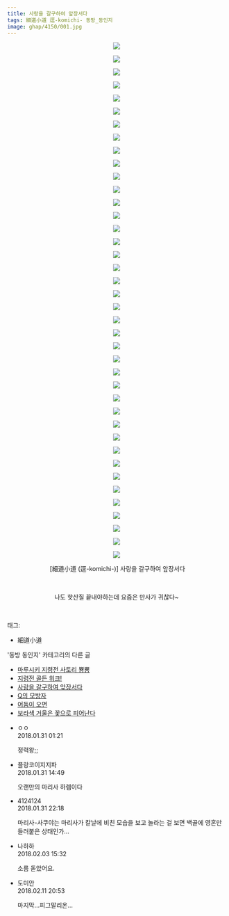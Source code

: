 ```yaml
---
title: 사랑을 갈구하여 앞장서다
tags: 細道小道 逕-komichi- 동방_동인지
image: ghap/4150/001.jpg
---
```

<div class="article">
<p style="text-align: center; clear: none; float: none;"><img src="{{ site.nasurl }}/ghap/4150/001.jpg"/></p>
<p style="text-align: center; clear: none; float: none;"><img src="{{ site.nasurl }}/ghap/4150/002.jpg"/></p>
<p style="text-align: center; clear: none; float: none;"><img src="{{ site.nasurl }}/ghap/4150/003.jpg"/></p>
<p style="text-align: center; clear: none; float: none;"><img src="{{ site.nasurl }}/ghap/4150/004.jpg"/></p>
<p style="text-align: center; clear: none; float: none;"><img src="{{ site.nasurl }}/ghap/4150/005.jpg"/></p>
<p style="text-align: center; clear: none; float: none;"><img src="{{ site.nasurl }}/ghap/4150/006.jpg"/></p>
<p style="text-align: center; clear: none; float: none;"><img src="{{ site.nasurl }}/ghap/4150/007.jpg"/></p>
<p style="text-align: center; clear: none; float: none;"><img src="{{ site.nasurl }}/ghap/4150/008.jpg"/></p>
<p style="text-align: center; clear: none; float: none;"><img src="{{ site.nasurl }}/ghap/4150/009.jpg"/></p>
<p style="text-align: center; clear: none; float: none;"><img src="{{ site.nasurl }}/ghap/4150/010.jpg"/></p>
<p style="text-align: center; clear: none; float: none;"><img src="{{ site.nasurl }}/ghap/4150/011.jpg"/></p>
<p style="text-align: center; clear: none; float: none;"><img src="{{ site.nasurl }}/ghap/4150/012.jpg"/></p>
<p style="text-align: center; clear: none; float: none;"><img src="{{ site.nasurl }}/ghap/4150/013.jpg"/></p>
<p style="text-align: center; clear: none; float: none;"><img src="{{ site.nasurl }}/ghap/4150/014.jpg"/></p>
<p style="text-align: center; clear: none; float: none;"><img src="{{ site.nasurl }}/ghap/4150/015.jpg"/></p>
<p style="text-align: center; clear: none; float: none;"><img src="{{ site.nasurl }}/ghap/4150/016.jpg"/></p>
<p style="text-align: center; clear: none; float: none;"><img src="{{ site.nasurl }}/ghap/4150/017.jpg"/></p>
<p style="text-align: center; clear: none; float: none;"><img src="{{ site.nasurl }}/ghap/4150/018.jpg"/></p>
<p style="text-align: center; clear: none; float: none;"><img src="{{ site.nasurl }}/ghap/4150/019.jpg"/></p>
<p style="text-align: center; clear: none; float: none;"><img src="{{ site.nasurl }}/ghap/4150/020.jpg"/></p>
<p style="text-align: center; clear: none; float: none;"><img src="{{ site.nasurl }}/ghap/4150/021.jpg"/></p>
<p style="text-align: center; clear: none; float: none;"><img src="{{ site.nasurl }}/ghap/4150/022.jpg"/></p>
<p style="text-align: center; clear: none; float: none;"><img src="{{ site.nasurl }}/ghap/4150/023.jpg"/></p>
<p style="text-align: center; clear: none; float: none;"><img src="{{ site.nasurl }}/ghap/4150/024.jpg"/></p>
<p style="text-align: center; clear: none; float: none;"><img src="{{ site.nasurl }}/ghap/4150/025.jpg"/></p>
<p style="text-align: center; clear: none; float: none;"><img src="{{ site.nasurl }}/ghap/4150/026.jpg"/></p>
<p style="text-align: center; clear: none; float: none;"><img src="{{ site.nasurl }}/ghap/4150/027.jpg"/></p>
<p style="text-align: center; clear: none; float: none;"><img src="{{ site.nasurl }}/ghap/4150/028.jpg"/></p>
<p style="text-align: center; clear: none; float: none;"><img src="{{ site.nasurl }}/ghap/4150/029.jpg"/></p>
<p style="text-align: center; clear: none; float: none;"><img src="{{ site.nasurl }}/ghap/4150/030.jpg"/></p>
<p style="text-align: center; clear: none; float: none;"><img src="{{ site.nasurl }}/ghap/4150/031.jpg"/></p>
<p style="text-align: center; clear: none; float: none;"><img src="{{ site.nasurl }}/ghap/4150/032.jpg"/></p>
<p style="text-align: center; clear: none; float: none;"><img src="{{ site.nasurl }}/ghap/4150/033.jpg"/></p>
<p style="text-align: center; clear: none; float: none;"><img src="{{ site.nasurl }}/ghap/4150/034.jpg"/></p>
<p style="text-align: center; clear: none; float: none;"><img src="{{ site.nasurl }}/ghap/4150/035.jpg"/></p>
<p style="text-align: center; clear: none; float: none;"><img src="{{ site.nasurl }}/ghap/4150/036.jpg"/></p>
<p style="text-align: center; clear: none; float: none;"><img src="{{ site.nasurl }}/ghap/4150/037.jpg"/></p>
<p style="text-align: center; clear: none; float: none;"><img src="{{ site.nasurl }}/ghap/4150/038.jpg"/></p>
<p style="text-align: center; clear: none; float: none;"><img src="{{ site.nasurl }}/ghap/4150/039.jpg"/></p>
<p style="text-align: center; clear: none; float: none;"><img src="{{ site.nasurl }}/ghap/4150/040.jpg"/></p>
<p style="text-align: center; clear: none; float: none;"> [細道小道 (逕-komichi-)] 사랑을 갈구하여 앞장서다</p>
<p style="text-align: center; clear: none; float: none;"><br/></p>
<p style="text-align: center; clear: none; float: none;">나도 핫산질 끝내야하는데 요즘은 만사가 귀찮다~</p>
<p><br/></p>
</div><div class="tagTrail">
<p>태그: </p>
<ul>
<li>細道小道</li>
</ul>
</div><div class="another">
<p>'동방 동인지' 카테고리의 다른 글</p>
<ul>
<li><a href="/2018-01-31-ghap_4153">마루시키 지령전 사토리 뿅뿅</a></li>
<li><a href="/2018-01-31-ghap_4151">지령전 골든 위크!</a></li>
<li><a href="/2018-01-31-ghap_4150">사랑을 갈구하여 앞장서다</a></li>
<li><a href="/2018-01-22-ghap_4147">Q의 모방자</a></li>
<li><a href="/2018-01-22-ghap_4146">어둠이 오면</a></li>
<li><a href="/2018-01-22-ghap_4145">보라색 거울은 꽃으로 피어난다</a></li>
</ul>
</div><div class="cb_module cb_fluid">
<div class="cb_wrt cb_profile">
<div class="comment">
<ul>
<li class="cb_thumb_off" id="comment15187533">
<div class="cb_comment_area">
<div class="cb_info_area">
<div class="cb_section">
<span class="cb_nick_name">ㅇㅇ</span>
</div>
<div class="cb_section">
<span class="cb_date">2018.01.31 01:21 </span>
</div>
</div>
<div class="cb_dsc_comment">
<p class="cb_dsc">
											정력왕;;
										</p>
</div>
</div></li>
<li class="cb_thumb_off" id="comment15187860">
<div class="cb_comment_area">
<div class="cb_info_area">
<div class="cb_section">
<span class="cb_nick_name">플랑코이지지파</span>
</div>
<div class="cb_section">
<span class="cb_date">2018.01.31 14:49 </span>
</div>
</div>
<div class="cb_dsc_comment">
<p class="cb_dsc">
											오랜만의 마리사 하렘이다
										</p>
</div>
</div></li>
<li class="cb_thumb_off" id="comment15188312">
<div class="cb_comment_area">
<div class="cb_info_area">
<div class="cb_section">
<span class="cb_nick_name">4124124</span>
</div>
<div class="cb_section">
<span class="cb_date">2018.01.31 22:18 </span>
</div>
</div>
<div class="cb_dsc_comment">
<p class="cb_dsc">
											마리사-사쿠야는 마리사가 칼날에 비친 모습을 보고 놀라는 걸 보면 백골에 영혼만 들러붙은 상태인가...
										</p>
</div>
</div></li>
<li class="cb_thumb_off" id="comment15190979">
<div class="cb_comment_area">
<div class="cb_info_area">
<div class="cb_section">
<span class="cb_nick_name">나하하</span>
</div>
<div class="cb_section">
<span class="cb_date">2018.02.03 15:32 </span>
</div>
</div>
<div class="cb_dsc_comment">
<p class="cb_dsc">
											소름 돋았어요.
										</p>
</div>
</div></li>
<li class="cb_thumb_off" id="comment15197534">
<div class="cb_comment_area">
<div class="cb_info_area">
<div class="cb_section">
<span class="cb_nick_name">도미안</span>
</div>
<div class="cb_section">
<span class="cb_date">2018.02.11 20:53 </span>
</div>
</div>
<div class="cb_dsc_comment">
<p class="cb_dsc">
											마지막...피그말리온...
										</p>
</div>
</div></li>
</ul>
</div>
</div><!-- commentList close -->
</div>